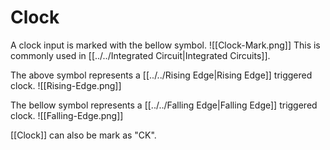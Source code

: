 # Clock

A clock input is marked with the bellow symbol.
![[Clock-Mark.png]]
This is commonly used in [[../../Integrated Circuit|Integrated Circuits]].

The above symbol represents a [[../../Rising Edge|Rising Edge]] triggered clock.
![[Rising-Edge.png]]

The bellow symbol represents a [[../../Falling Edge|Falling Edge]] triggered clock.
![[Falling-Edge.png]]

[[Clock]] can also be mark as "CK".